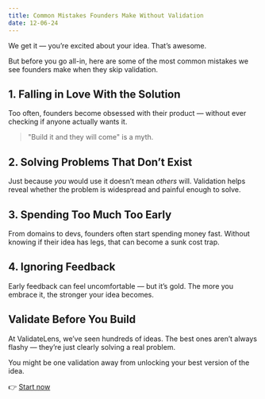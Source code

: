 ```yaml
---
title: Common Mistakes Founders Make Without Validation
date: 12-06-24
---
```


We get it — you’re excited about your idea. That’s awesome.

But before you go all-in, here are some of the most common mistakes we see founders make when they skip validation.

## 1. Falling in Love With the Solution

Too often, founders become obsessed with their product — without ever checking if anyone actually wants it.

> "Build it and they will come" is a myth.

## 2. Solving Problems That Don’t Exist

Just because _you_ would use it doesn’t mean _others_ will. Validation helps reveal whether the problem is widespread and painful enough to solve.

## 3. Spending Too Much Too Early

From domains to devs, founders often start spending money fast. Without knowing if their idea has legs, that can become a sunk cost trap.

## 4. Ignoring Feedback

Early feedback can feel uncomfortable — but it’s gold. The more you embrace it, the stronger your idea becomes.

## Validate Before You Build

At ValidateLens, we’ve seen hundreds of ideas. The best ones aren’t always flashy — they’re just clearly solving a real problem.

You might be one validation away from unlocking your best version of the idea.

👉 [Start now](/dashboard)
